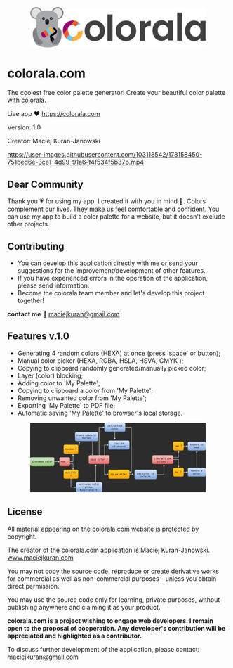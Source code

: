 <p align="center">
  <img width="400" src="/img/Colorala logo.png">
</p>

# colorala.com

The coolest free color palette generator! Create your beautiful color palette with colorala.

Live app ❤ https://colorala.com

Version: 1.0

Creator: Maciej Kuran-Janowski

https://user-images.githubusercontent.com/103118542/178158450-751bed6e-3ce1-4d99-91a6-f4f534f5b37b.mp4

## Dear Community

Thank you 💗 for using my app. I created it with you in mind 🥰. Colors complement our lives. They make us feel comfortable and confident. You can use my app to build a color palette for a website, but it doesn't exclude other projects.

## Contributing

- You can develop this application directly with me or send your suggestions for the improvement/development of other features.
- If you have experienced errors in the operation of the application, please send information.
- Become the colorala team member and let's develop this project together!

<b>contact me</b> 📧
maciejkuran@gmail.com

## Features v.1.0

- Generating 4 random colors (HEXA) at once (press 'space' or button);
- Manual color picker (HEXA, RGBA, HSLA, HSVA, CMYK );
- Copying to clipboard randomly generated/manually picked color;
- Layer (color) blocking;
- Adding color to 'My Palette';
- Copying to clipboard a color from 'My Palette';
- Removing unwanted color from 'My Palette';
- Exporting 'My Palette' to PDF file;
- Automatic saving 'My Palette' to browser's local storage.

<p align="center">
  <img width="400" src="/flowchart.jpg">
</p>

## License

All material appearing on the colorala.com website is protected by copyright.

The creator of the colorala.com application is Maciej Kuran-Janowski.
www.maciejkuran.com

You may not copy the source code, reproduce or create derivative works for commercial as well as non-commercial purposes - unless you obtain direct permission.

You may use the source code only for learning, private purposes, without publishing anywhere and claiming it as your product.

<b>colorala.com is a project wishing to engage web developers. I remain open to the proposal of cooperation. Any developer's contribution will be appreciated and highlighted as a contributor.</b>

To discuss further development of the application, please contact:
maciejkuran@gmail.com
